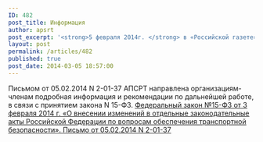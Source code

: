 ```yaml
---
ID: 482
post_title: Информация
author: apsrt
post_excerpt: '<strong>5 февраля 2014г. </strong> в «Российской газете» (выпуск № 6296) опубликован Федеральный закон №15-ФЗ от 3 февраля 2014 г. «О внесении  изменений в отдельные законодательные акты Российской Федерации по вопросам обеспечения транспортной безопасности».'
layout: post
permalink: /articles/482
published: true
post_date: 2014-03-05 18:57:00
---
```

Письмом от 05.02.2014 N 2-01-37 АПСРТ направлена организациям-членам подробная информация и рекомендации по дальнейшей работе, в связи с принятием закона N 15-ФЗ.
<a href="http://www.apsrt.ru/docs/l121.doc"><span style="text-decoration: underline;"> Федеральный закон №15-ФЗ от 3 февраля 2014 г. «О внесении изменений в отдельные законодательные акты Российской Федерации по вопросам обеспечения транспортной безопасности». </span></a>
<a href="http://www.apsrt.ru/docs/l122.rtf"><span style="text-decoration: underline;"> Письмо от 05.02.2014 N 2-01-37 </span></a>